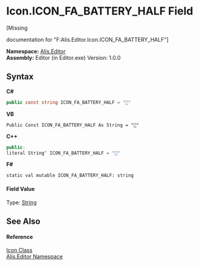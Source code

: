 # Icon.ICON_FA_BATTERY_HALF Field
 

\[Missing <summary> documentation for "F:Alis.Editor.Icon.ICON_FA_BATTERY_HALF"\]

**Namespace:**&nbsp;<a href="b150ade4-39de-a232-5f06-d3cdc1b2c538">Alis.Editor</a><br />**Assembly:**&nbsp;Editor (in Editor.exe) Version: 1.0.0

## Syntax

**C#**<br />
``` C#
public const string ICON_FA_BATTERY_HALF = ""
```

**VB**<br />
``` VB
Public Const ICON_FA_BATTERY_HALF As String = ""
```

**C++**<br />
``` C++
public:
literal String^ ICON_FA_BATTERY_HALF = ""
```

**F#**<br />
``` F#
static val mutable ICON_FA_BATTERY_HALF: string
```


#### Field Value
Type: <a href="https://docs.microsoft.com/dotnet/api/system.string" target="_blank">String</a>

## See Also


#### Reference
<a href="cc0f883c-67f8-f772-c6d7-a60b129f22a7">Icon Class</a><br /><a href="b150ade4-39de-a232-5f06-d3cdc1b2c538">Alis.Editor Namespace</a><br />